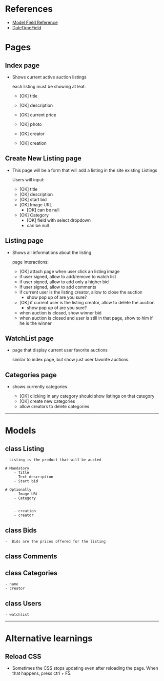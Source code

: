 # References

- [Model Field Reference](https://docs.djangoproject.com/en/4.0/ref/models/fields/)
- [DateTimeField](https://www.geeksforgeeks.org/datetimefield-django-models/)

# Pages

## Index page
* Shows current active auction listings

    each listing must be showing at leat:
    - [OK] title
    - [OK] description
    - [OK] current price
    - [OK] photo


    - [OK] creator
    - [OK] creation

## Create New Listing page
* This page will be a form that will add a listing in the site existing Listings

    Users will input:
    - [OK] title
    - [OK] description
    - [OK] start bid
    - [OK] Image URL
      - [OK] can be null
    - [OK] Category
      - [OK] field with select dropdown
      - can be null

## Listing page
* Shows all informations about the listing

    page interactions:
    - [OK] attach page when user click an listing image
    - if user signed, allow to add/remove to watch list
    - if user signed, allow to add only a higher bid
    - if user signed, allow to add comments
    - if current user is the listing creator, allow to close the auction
      * show pop up of are you sure?
    * [OK] if current user is the listing creator, allow to delete the auction
      * show pop up of are you sure?
    - when auction is closed, show winner bid
    - when auction is closed and user is still in that page, show to him if he is the winner

## WatchList page
* page that display current user favorite auctions

    similar to index page, but show just user favorite auctions

## Categories page
* shows currently categories

    - [OK] clicking in any category should show listings on that category
    - [OK] create new categories
    * allow creators to delete categories

---

# Models

## class Listing
    - Listing is the product that will be aucted

    # Mandatory
        - Title
        - Text description
        - Start bid

    # Optionally
        - Image URL
        - Category


        - creation
        - creator

## class Bids
    -  Bids are the prices offered for the listing

## class Comments

## class Categories

    - name
    - creator

## class Users

    - watchlist

---

# Alternative learnings

## Reload CSS
* Sometimes the CSS stops updating even after reloading the page. When that happens, press ctrl + F5.